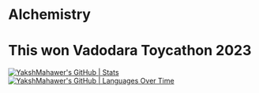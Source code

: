 # Alchemistry
# This won Vadodara Toycathon 2023
[![YakshMahawer's GitHub | Stats](https://stats.quine.sh/YakshMahawer/github?theme=dark)](https://quine.sh?utm_source=widgets&utm_campaign=YakshMahawer)
[![YakshMahawer's GitHub | Languages Over Time](https://stats.quine.sh/YakshMahawer/languages-over-time?theme=dark)](https://quine.sh?utm_source=widgets&utm_campaign=YakshMahawer)
